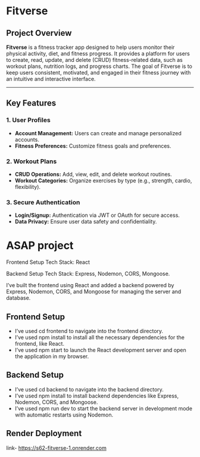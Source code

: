 # Fitverse


## Project Overview


**Fitverse** is a fitness tracker app designed to help users monitor their physical activity, diet, and fitness progress. It provides a platform for users to create, read, update, and delete (CRUD) fitness-related data, such as workout plans, nutrition logs, and progress charts. The goal of Fitverse is to keep users consistent, motivated, and engaged in their fitness journey with an intuitive and interactive interface.


---


## Key Features


### 1. User Profiles
- **Account Management:** Users can create and manage personalized accounts.
- **Fitness Preferences:** Customize fitness goals and preferences.


### 2. Workout Plans
- **CRUD Operations:** Add, view, edit, and delete workout routines.
- **Workout Categories:** Organize exercises by type (e.g., strength, cardio, flexibility).


### 3. Secure Authentication
- **Login/Signup:** Authentication via JWT or OAuth for secure access.
- **Data Privacy:** Ensure user data safety and confidentiality.


# ASAP project 

Frontend Setup Tech Stack: React

Backend Setup Tech Stack: Express, Nodemon, CORS, Mongoose.

 I’ve built the frontend using React and added a backend powered by Express, Nodemon, CORS, and Mongoose for managing the server and database.


## Frontend Setup
- I’ve used cd frontend to navigate into the frontend directory.
- I’ve used npm install to install all the necessary dependencies for the frontend, like React.
- I’ve used npm start to launch the React development server and open the application in my browser.

## Backend Setup
- I’ve used cd backend to navigate into the backend directory.
- I’ve used npm install to install backend dependencies like    Express, Nodemon, CORS, and Mongoose.
- I’ve used npm run dev to start the backend server in development mode with automatic restarts using Nodemon.

## Render Deployment
link- https://s62-fitverse-1.onrender.com
